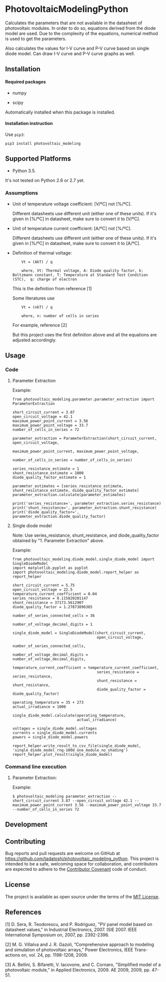 # PhotovoltaicModelingPython

Calculates the parameters that are not available in the datasheet of photovoltaic modules. In order to do so, equations derived from the diode model are used. Due to the complexity of the equations, numerical method is used to get the parameters. 

Also calculates the values for I-V curve and P-V curve based on single diode model. Can draw I-V curve and P-V curve graphs as well. 

## Installation

#### Required packages

* numpy

* scipy

Automatically installed when this package is installed. 

#### Installation instruction

Use ``pip3``:

```
pip3 install photovoltaic_modeling
```

## Supported Platforms

* Python 3.5. 

It's not tested on Python 2.6 or 2.7 yet. 

### Assumptions

* Unit of temperature voltage coefficient: [V/ºC] not [%/ºC]. 

    Different datasheets use different unit (either one of these units). If it's given in [%/ºC] in datasheet, make sure to convert it to [V/ºC]. 

* Unit of temperature current coefficient: [A/ºC] not [%/ºC]. 

    Different datasheets use different unit (either one of these units). If it's given in [%/ºC] in datasheet, make sure to convert it to [A/ºC].

* Definition of thermal voltage:

    ```
        Vt = (AkT) / q

        where, Vt: Thermal voltage, A: Diode quality factor, k: Boltzmann constant, T: Temperature at Standard Test Condition (STC),  q: charge of electron
    ```
    This is the definition from reference [1]

    Some literatures use 
    ```
        Vt = (nkT) / q

        where, n: number of cells in series
    ```
    For example, reference [2]

    But this project uses the first definition above and all the equations are adjusted accordingly.  

## Usage

### Code

1. Parameter Extraction

    Example:

    ```
    from photovoltaic_modeling.parameter.parameter_extraction import ParameterExtraction
    
    short_circuit_current = 3.87 
    open_circuit_voltage = 42.1 
    maximum_power_point_current = 3.56 
    maximum_power_point_voltage = 33.7 
    number_of_cells_in_series = 72
    
    parameter_extraction = ParameterExtraction(short_circuit_current, open_circuit_voltage, 
                                               maximum_power_point_current, maximum_power_point_voltage, 
                                               number_of_cells_in_series = number_of_cells_in_series)
    
    series_resistance_estimate = 1
    shunt_resistance_estimate = 1000
    diode_quality_factor_estimate = 1
    
    parameter_estimates = [series_resistance_estimate, shunt_resistance_estimate, diode_quality_factor_estimate]
    parameter_extraction.calculate(parameter_estimates)
    
    print('series_resistance=', parameter_extraction.series_resistance)
    print('shunt_resistance=', parameter_extraction.shunt_resistance)
    print('diode_quality_factor=', parameter_extraction.diode_quality_factor)
    ```

2. Single diode model

    Note: Use series_resistance, shunt_resistance, and diode_quality_factor obtained by "1. Parameter Extraction" above. 

    Example:

    ```
    from photovoltaic_modeling.diode_model.single_diode_model import SingleDiodeModel
    import matplotlib.pyplot as pyplot
    import photovoltaic_modeling.diode_model.report_helper as report_helper
    
    short_circuit_current = 5.75
    open_circuit_voltage = 22.5
    temperature_current_coefficient = 0.04
    series_resistance = 0.115820201147
    shunt_resistance = 37173.5612907
    diode_quality_factor = 1.27873896365
    
    number_of_series_connected_cells = 36
    
    number_of_voltage_decimal_digits = 1
    
    single_diode_model = SingleDiodeModel(short_circuit_current, 
                                          open_circuit_voltage, 
                                          number_of_series_connected_cells, 
                                          number_of_voltage_decimal_digits = number_of_voltage_decimal_digits,
                                          temperature_current_coefficient = temperature_current_coefficient, 
                                          series_resistance = series_resistance, 
                                          shunt_resistance = shunt_resistance, 
                                          diode_quality_factor = diode_quality_factor)
    
    operating_temperature = 35 + 273
    actual_irradiance = 1000
    
    single_diode_model.calculate(operating_temperature, 
                                 actual_irradiance)
    
    voltages = single_diode_model.voltages
    currents = single_diode_model.currents
    powers = single_diode_model.powers
    
    report_helper.write_result_to_csv_file(single_diode_model, 'single_diode_model_rng-100d_one_module_no_shading')
    report_helper.plot_result(single_diode_model)
    ```

### Command line execution

1. Parameter Extraction:

    Example:

    ```
    $ photovoltaic_modeling parameter_extraction --short_circuit_current 3.87 --open_circuit_voltage 42.1 --maximum_power_point_current 3.56 --maximum_power_point_voltage 33.7 --number_of_cells_in_series 72
    ```

## Development



## Contributing

Bug reports and pull requests are welcome on GitHub at https://github.com/tadatoshi/photovoltaic_modeling_python. This project is intended to be a safe, welcoming space for collaboration, and contributors are expected to adhere to the [Contributor Covenant](contributor-covenant.org) code of conduct.

## License

The project is available as open source under the terms of the [MIT License](http://opensource.org/licenses/MIT).

## References

[1] D. Sera, R. Teodorescu, and P. Rodriguez, "PV panel model based on datasheet values," in Industrial Electronics, 2007. ISIE 2007. IEEE International Symposium on, 2007, pp. 2392-2396.

[2] M. G. Villalva and J. R. Gazoli, ”Comprehensive approach to modeling and simulation of photovoltaic arrays,” Power Electronics, IEEE Trans- actions on, vol. 24, pp. 1198-1208, 2009.

[3] A. Bellini, S. Bifaretti, V. Iacovone, and C. Cornaro, ”Simplified model of a photovoltaic module,” in Applied Electronics, 2009. AE 2009, 2009, pp. 47-51.
